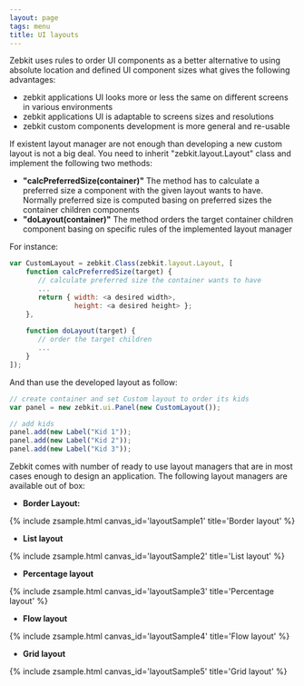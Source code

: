 ```yaml
---
layout: page
tags: menu
title: UI layouts
---
```


<script type="text/javascript" src="{{site.zebkitBase}}/zebkit.js">  
</script>

<script type="text/javascript">
    zebkit.config["zebkit.theme"] = "dark";
</script>

Zebkit uses rules to order UI components as a better alternative to using absolute location and defined UI component sizes what gives the following advantages:

   * zebkit applications UI looks more or less the same on different screens in various environments 
   * zebkit applications UI is adaptable to screens sizes and resolutions
   * zebkit custom components development is more general and re-usable 

If existent layout manager are not enough than developing a new custom layout is not a big deal. You need to inherit "zebkit.layout.Layout" class and implement the following two methods:

   * **"calcPreferredSize(container)"** The method has to calculate a preferred size a component with the given layout wants to have. Normally preferred size is computed basing on preferred sizes the container children components  
   * **"doLayout(container)"** The method orders the target container children component basing on specific rules of the implemented layout manager

For instance:

```js
var CustomLayout = zebkit.Class(zebkit.layout.Layout, [
    function calcPreferredSize(target) {
       // calculate preferred size the container wants to have 
       ...
       return { width: <a desired width>, 
                height: <a desired height> };
    },
 
    function doLayout(target) {
       // order the target children 
       ... 
    }
]);   
```
   
And than use the developed layout as follow:

```js
// create container and set Custom layout to order its kids
var panel = new zebkit.ui.Panel(new CustomLayout());

// add kids
panel.add(new Label("Kid 1"));
panel.add(new Label("Kid 2"));
panel.add(new Label("Kid 3"));
```

Zebkit comes with number of ready to use layout managers that are in most cases enough to design an application. The following layout managers are available out of box: 

   * **Border Layout:**

{% include zsample.html canvas_id='layoutSample1' title='Border layout' %}

   * **List layout**

{% include zsample.html canvas_id='layoutSample2' title='List layout' %}

   * **Percentage layout**

{% include zsample.html canvas_id='layoutSample3' title='Percentage layout' %}

   * **Flow layout**

{% include zsample.html canvas_id='layoutSample4' title='Flow layout' %}

   * **Grid layout**

{% include zsample.html canvas_id='layoutSample5' title='Grid layout' %}


<script type='text/javascript'>
zebkit.require(function() {
    eval(zebkit.import("ui", "layout"));

    var PAN = zebkit.Class(Panel, []);
    PAN.padding = 8;
    PAN.border = "plain";

    // Border layout
    var r = new zCanvas("layoutSample1", 500, 400).root;
    r.setLayout(new BorderLayout());
    r.add(new Panel({
        layout : new BorderLayout(4),
        kids   : {
            "center": new Button("CENTER"),
            "left":   new Button("LEFT"),
            "right":  new Button("RIGHT"),
            "top":    new Button("TOP"),
            "bottom": new Button("BOTTOM")
        }
    }).setPreferredSize(300, -1));

    // List layout
    var r = new zCanvas("layoutSample2", 700, 320).root;
    r.setLayout(new zebkit.layout.GridLayout(2, 2).setPadding(8));
    r.add(new PAN({
        layout : new ListLayout(8),
        kids   : [
            new Button("Stretched Item 1"),
            new Button("Stretched Item 2"),
            new Button("Stretched Item 3")
        ]
    }).setPreferredSize(320, -1));

    r.add(new PAN({
        layout : new ListLayout("center", 8),
        kids   : [
            new Button("Center aligned item 1"),
            new Button("Center aligned item 2"),
            new Button("Center aligned item 3")
        ]
    }).setPreferredSize(320, -1));

    r.add(new PAN({
        layout : new ListLayout("left", 8),
        kids   : [
            new Button("Left aligned item 1"),
            new Button("Left aligned item 2"),
            new Button("Left aligned item 3")
        ]
    }));

    r.add(new PAN({
        layout : new ListLayout("right", 8),
        kids   : [
            new Button("Right aligned item 1"),
            new Button("Right aligned item 2"),
            new Button("Right aligned item 3")
        ]
    }));

    // percentage layout
    var r = new zCanvas("layoutSample3", 700, 220).root;
    r.setLayout(new zebkit.layout.GridLayout(2, 2).setPadding(8));
    r.add(new PAN({
        layout : new PercentLayout(),
        kids   : {
           20: new Button("20%"),
           30: new Button("30%"),
           50: new Button("50%")
        }
    }).setPreferredSize(320, -1));

    r.add(new PAN({
        layout : new PercentLayout("horizontal", 2, false),
        kids   : {
           20: new Button("20%"),
           30:  new Button("30%"),
           50: new Button("50%")
        }
    }).setPreferredSize(320, -1));

    r.add(new PAN({
        layout : new PercentLayout("vertical", 2, false),
        kids   : {
           20: new Button("20%"),
           30:  new Button("30%"),
           50: new Button("50%")
        }
    }));
 
    r.add(new PAN({
        layout : new PercentLayout("vertical", 2, true),
        kids   : {
           20: new Button("20%"),
           30: new Button("30%"),
           50: new Button("50%")
        }
    }));

    // Flow layout 
    var r = new zCanvas("layoutSample4", 700, 930).root;
    r.setLayout(new GridLayout(9, 1).setPadding(8));

    r.add(new PAN({
        layout : new FlowLayout("center", "center", "vertical", 4),
        kids   : [
           new Button("VCentered"),
           new Button("VCentered"),
           new Button("VCentered")
        ]
    }).setPreferredSize(650, -1));

    r.add(new PAN({
        layout : new FlowLayout("center", "center", "horizontal", 4),
        kids   : [
           new Button("HCentered"),
           new Button("HCentered"),
           new Button("HCentered")
        ]
    }));

    r.add(new PAN({
        layout : new FlowLayout("left", "center", "horizontal", 4),
        kids   : [
           new Button("Left-Center-Hor"),
           new Button("Left-Center-Hor"),
           new Button("Left-Center-Hor")
        ]
    }));

    r.add(new PAN({
        layout : new FlowLayout("right", "center", "horizontal", 4),
        kids   : [
           new Button("Right-Center-Hor"),
           new Button("Right-Center-Hor"),
           new Button("Right-Center-Hor")
        ]
    }));

    r.add(new PAN({
        layout : new FlowLayout("right", "top", "horizontal", 4),
        kids   : [
           new Button("Right-Top-Hor"),
           new Button("Right-Top-Hor"),
           new Button("Right-Top-Hor")
        ]
    }));

    r.add(new PAN({
        layout : new FlowLayout("left", "top", "horizontal", 4),
        kids   : [
           new Button("Left-Top-Hor"),
           new Button("Left-Top-Hor"),
           new Button("Left-Top-Hor")
        ]
    }));

    r.add(new PAN({
        layout : new FlowLayout("left", "top", "vertical", 4),
        kids   : [
           new Button("Left-Top-Ver"),
           new Button("Left-Top-Ver"),
           new Button("Left-Top-Ver")
        ]
    }));

    r.add(new PAN({
        layout : new FlowLayout("right", "top", "vertical", 4),
        kids   : [
           new Button("Right-Top-Ver"),
           new Button("Right-Top-Ver"),
           new Button("Right-Top-Ver")
        ]
    }));
 
    r.add(new PAN({
        layout : new FlowLayout("right", "bottom", "vertical", 4),
        kids   : [
           new Button("Right-Bottom-Ver"),
           new Button("Right-Bottom-Ver"),
           new Button("Right-Bottom-Ver")
        ]
    }));

    var r = new zCanvas("layoutSample5", 700, 600).root;
    r.setLayout(new GridLayout(4, 2).setPadding(8));

    r.add(new PAN({
        layout : new zebkit.layout.GridLayout(2,2),
        kids   : [
            new zebkit.ui.Button("1x1"),
            new zebkit.ui.Button("1x2"),
            new zebkit.ui.Button("2x1"),
            new zebkit.ui.Button("2x2")
        ]
    }).setPreferredSize(320, 200));

    r.add(new PAN({
        layout : new zebkit.layout.GridLayout(2,2, true).setPadding(8),
        kids   : [
            new zebkit.ui.Button("1x1"),
            new zebkit.ui.Button("1x2"),
            new zebkit.ui.Button("2x1"),
            new zebkit.ui.Button("2x2")
        ]
    }));

    r.add(new PAN({
        layout : new zebkit.layout.GridLayout(2,2, true, true).setPadding(8),
        kids   : [
            new zebkit.ui.Button("1x1"),
            new zebkit.ui.Button("1x2"),
            new zebkit.ui.Button("2x1"),
            new zebkit.ui.Button("2x2")
        ]
    }));

    var ctr2 = new zebkit.layout.Constraints("center", "bottom");
    var ctr3 = new zebkit.layout.Constraints("center", "center");
    ctr2.setPadding(8);
    r.add(new PAN({
        layout : new zebkit.layout.GridLayout(2,2).setPadding(8),
        kids   : [
            new zebkit.ui.Button("1x1 bottom component").setConstraints(ctr2),
            new zebkit.ui.Button("1x2\nnew line\nnew line"),
            new zebkit.ui.Button("Centered").setConstraints(ctr3),
            new zebkit.ui.Button("2x2\n2x2\n2x2")
        ]
    }));

    var ctr = new zebkit.layout.Constraints();
    ctr.ax = "left"; ctr.ay = "top" ;
    r.add(new PAN({
        layout : new zebkit.layout.GridLayout(2,2,true, true).setPadding(8),
        kids   : [
            new zebkit.ui.Button("1x1").setConstraints(ctr),
            new zebkit.ui.Button("1x2").setConstraints(ctr),
            new zebkit.ui.Button("2x1").setConstraints(ctr),
            new zebkit.ui.Button("2x2").setConstraints(ctr)
        ]
    }).setPreferredSize(-1, 150));

    var ctr1 = new zebkit.layout.Constraints();
    var ctr2 = new zebkit.layout.Constraints();
    var ctr3 = new zebkit.layout.Constraints();
    var ctr4 = new zebkit.layout.Constraints();
    ctr1.ax = "left"; ctr1.ay = "top" ;
    ctr2.ax = "stretch"; ctr2.ay = "top" ;
    ctr3.ax = "center"; ctr3.ay = "stretch" ;
    ctr4.ax = "stretch"; ctr4.ay = "stretch";
    r.add(new PAN({
        layout : new zebkit.layout.GridLayout(2,2,true,true).setPadding(8),
        kids   : [
            new zebkit.ui.Button("1x1").setConstraints(ctr1),
            new zebkit.ui.Button("1x2").setConstraints(ctr2),
            new zebkit.ui.Button("2x1").setConstraints(ctr3),
            new zebkit.ui.Button("2x2").setConstraints(ctr4)
        ]
    }));
});
</script>
